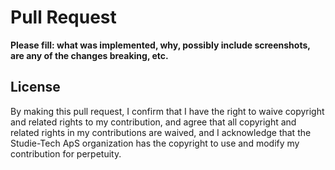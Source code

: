 # Pull Request

**Please fill: what was implemented, why, possibly include screenshots, are any of the changes breaking, etc.**

## License

By making this pull request, I confirm that I have the right to waive copyright and related rights to my contribution, and agree that all copyright and related rights in my contributions are waived, and I acknowledge that the Studie-Tech ApS organization has the copyright to use and modify my contribution for perpetuity.
